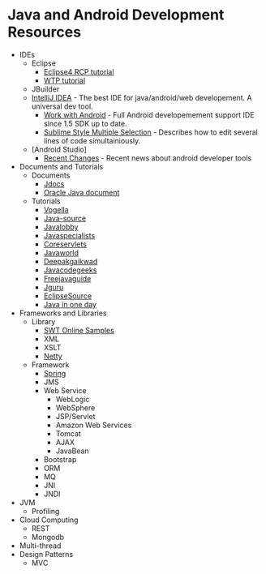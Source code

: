 # Java and Android Development Resources

+ IDEs
	+ Eclipse
		+ [Eclipse4 RCP tutorial](http://www.vogella.com/articles/EclipseRCP/article.html)
		+ [WTP tutorial](http://www.vogella.com/articles/EclipseWTP/article.html)
	+ JBuilder
	+ [IntelliJ IDEA](http://www.jetbrains.com/idea/) - The best IDE for java/android/web developement. A universal dev tool.
		+ [Work with Android](http://www.jetbrains.com/idea/webhelp/android.html) - Full Android developemement support IDE since 1.5 SDK up to date.
		+ [Sublime Style Multiple Selection](http://blog.jetbrains.com/idea/2014/03/intellij-idea-13-1-rc-introduces-sublime-text-style-multiple-selections/) - Describes how to edit several lines of code simultainiously.
	+ [Android Studio]
		+ [Recent Changes](http://tools.android.com/recent) - Recent news about android developer tools
+ Documents and Tutorials
	+ Documents
		+ [Jdocs](http://www.jdocs.com/)
		+ [Oracle Java document](http://www.oracle.com/technetwork/documentation/index.html#java)
	+ Tutorials
		+ [Vogella](http://www.vogella.com/)
		+ [Java-source](http://java-source.net/)
		+ [Javalobby](http://java.dzone.com/)
		+ [Javaspecialists](http://www.javaspecialists.eu/)
		+ [Coreservlets](http://www.coreservlets.com/)
		+ [Javaworld](http://www.javaworld.com/)
		+ [Deepakgaikwad](http://www.deepakgaikwad.net/)
		+ [Javacodegeeks](http://www.javacodegeeks.com/)
		+ [Freejavaguide](http://www.freejavaguide.com/)
		+ [Jguru](http://www.jguru.com/)
		+ [EclipseSource](http://eclipsesource.com/en/home/)
		+ [Java in one day](http://www.paradise.caltech.edu/cook/Workshop/Java/Overview.html)
+ Frameworks and Libraries
	+ Library
		+ [SWT Online Samples](http://www.eclipse.org/swt/snippets/)
		+ XML 
		+ XSLT
		+ [Netty](http://netty.io/)
	+ Framework
		+ [Spring](http://www.springsource.org/)
		+ JMS
		+ Web Service
			+ WebLogic 
			+ WebSphere 
			+ JSP/Servlet 
			+ Amazon Web Services 
			+ Tomcat 
			+ AJAX 
			+ JavaBean
		+ Bootstrap 
		+ ORM 
		+ MQ 
		+ JNI 
		+ JNDI
+ JVM
	+ Profiling
+ Cloud Computing
	+ REST 
	+ Mongodb 
+ Multi-thread
+ Design Patterns
	+ MVC

